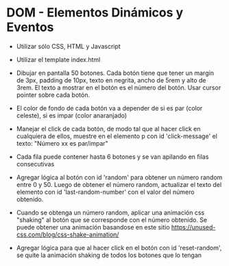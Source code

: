 # DOM - Elementos Dinámicos y Eventos
  - Utilizar sólo CSS, HTML y Javascript
 
  - Utilizar el template index.html
 
  - Dibujar en pantalla 50 botones. Cada botón tiene que tener un margin de 3px, padding de 10px, texto en negrita, ancho de 5rem y alto de 3rem. El texto a mostrar en el botón es el número del botón. Usar cursor pointer sobre cada botón.
 
  - El color de fondo de cada botón va a depender de si es par (color celeste), si es impar (color anaranjado)
 
  - Manejar el click de cada botón, de modo tal que al hacer click en cualquiera de ellos, muestre en el elemento p con id 'click-message' el texto: "Número xx es par/impar"
 
  - Cada fila puede contener hasta 6 botones y se van apilando en filas consecutivas
 
  - Agregar lógica al botón con id 'random' para obtener un número random entre 0 y 50. Luego de obtener el número random, actualizar el texto del elemento con id 'last-random-number' con el valor del número obtenido.
 
  - Cuando se obtenga un número random, aplicar una animación css "shaking" al botón que se corresponde con el número obtenido. Se puede obtener una animación basandose en este sitio https://unused-css.com/blog/css-shake-animation/
 
  - Agregar lógica para que al hacer click en el botón con id 'reset-random', se quite la animación shaking de todos los botones que lo tengan
